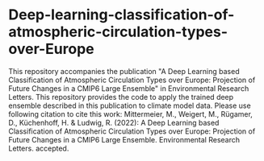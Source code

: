 # Deep-learning-classification-of-atmospheric-circulation-types-over-Europe
This repository accompanies the publication "A Deep Learning based Classification of Atmospheric Circulation Types over Europe: Projection of Future Changes in a CMIP6 Large Ensemble" in Environmental Research Letters. This repository provides the code to apply the trained deep ensemble described in this publication to climate model data. Please use following citation to cite this work: Mittermeier, M., Weigert, M., Rügamer, D., Küchenhoff, H. & Ludwig, R. (2022): A Deep Learning based Classification of Atmospheric Circulation Types over Europe: Projection of Future Changes in a CMIP6 Large Ensemble. Environmental Research Letters. accepted.

